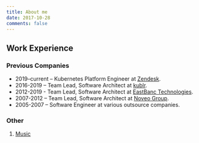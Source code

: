 ```yaml
---
title: About me
date: 2017-10-28
comments: false
---
```


## Work Experience

### Previous Companies

* 2019–current – Kubernetes Platform Engineer at [Zendesk](https://zendesk.com).
* 2016-2019 – Team Lead, Software Architect at [kublr](https://kublr.com).
* 2012-2019 - Team Lead, Software Architect at [EastBanc Technologies](https://eastbanctech.com).
* 2007-2012 – Team Lead, Software Architect at [Noveo Group](https://noveogroup.com/).
* 2005-2007 – Software Engineer at various outsource companies.

### Other

1. [Music](/about/music-i-listen/)
